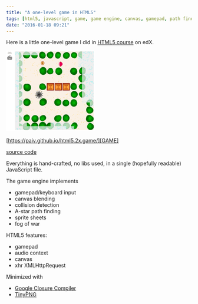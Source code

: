 ```yaml
---
title: "A one-level game in HTML5"
tags: [html5, javascript, game, game engine, canvas, gamepad, path finding, html]
date: "2016-01-18 09:21"
---
```


Here is a little one-level game I did in [HTML5 course][COURSE] on edX.

[<img src="https://github.com/paiv/html5.2x.game/raw/master/img/screenshot.png" width="240" height="219" />][GAME]

[https://paiv.github.io/html5.2x.game/][GAME]

[source code][SOURCE]

Everything is hand-crafted, no libs used, in a single (hopefully readable) JavaScript file.

The game engine implements

* gamepad/keyboard input
* canvas blending
* collision detection
* A-star path finding
* sprite sheets
* fog of war

HTML5 features:

* gamepad
* audio context
* canvas
* xhr XMLHttpRequest

Minimized with

* [Google Closure Compiler][GOOCC]
* [TinyPNG][PANDA]


[COURSE]: https://courses.edx.org/courses/course-v1:W3Cx+HTML5.2x+4T2015/info "W3Cx: HTML5.2x HTML5 Part 2: Advanced Techniques for Designing HTML5 Apps"
[GAME]: https://paiv.github.io/html5.2x.game/
[SOURCE]: https://github.com/paiv/html5.2x.game
[GOOCC]: https://developers.google.com/closure/compiler/
[PANDA]: https://tinypng.com/

